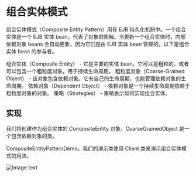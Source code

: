 # 组合实体模式
组合实体模式（Composite Entity Pattern）用在 EJB 持久化机制中。一个组合实体是一个 EJB 实体 bean，代表了对象的图解。当更新一个组合实体时，内部依赖对象 beans 会自动更新，因为它们是由 EJB 实体 bean 管理的。以下是组合实体 bean 的参与者。

组合实体（Composite Entity） - 它是主要的实体 bean。它可以是粗粒的，或者可以包含一个粗粒度对象，用于持续生命周期。
粗粒度对象（Coarse-Grained Object） - 该对象包含依赖对象。它有自己的生命周期，也能管理依赖对象的生命周期。
依赖对象（Dependent Object） - 依赖对象是一个持续生命周期依赖于粗粒度对象的对象。
策略（Strategies） - 策略表示如何实现组合实体。

## 实现
我们将创建作为组合实体的 CompositeEntity 对象。CoarseGrainedObject 是一个包含依赖对象的类。

CompositeEntityPatternDemo，我们的演示类使用 Client 类来演示组合实体模式的用法。

![Image text](https://github.com/yuanhaoz/jian_zhi_offer/blob/branch-dp/src/chapter_dp/javaee/composite/compositeentity_pattern_uml_diagram.jpg)